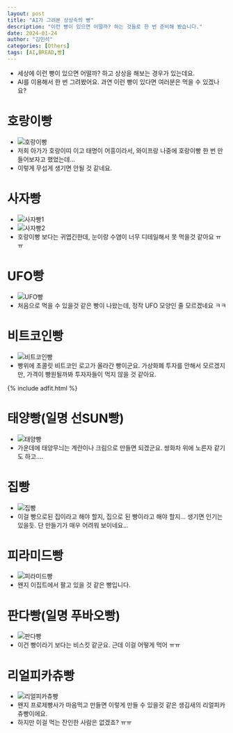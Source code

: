 ```yaml
---
layout: post
title: "AI가 그려본 상상속의 빵"
description: "이런 빵이 있으면 어떨까? 하는 것들로 한 번 준비해 봤습니다."
date: 2024-01-24
author: "김민석"
categories: [Others]
tags: [AI,BREAD,빵]
---
```

- 세상에 이런 빵이 있으면 어떨까? 하고 상상을 해보는 경우가 있는데요.
- AI를 이용해서 한 번 그려봤어요. 과연 이런 빵이 있다면 여러분은 먹을 수 있겠나요?

# 호랑이빵
-  ![호랑이빵](https://reddol18.github.io/dev5min/images/20240124/00456-103030603.png)
- 저희 아가가 호랑이띠 이고 태명이 어흥이라서, 와이프랑 나중에 호랑이빵 한 번 만들어보자고 했었는데...
- 이렇게 무섭게 생기면 안될 것 같네요.

# 사자빵
- ![사자빵1](https://reddol18.github.io/dev5min/images/20240124/00470-1485842637.png)
- ![사자빵2](https://reddol18.github.io/dev5min/images/20240124/00467-1485842634.png)
- 호랑이빵 보다는 귀엽긴한데, 눈이랑 수염이 너무 디테일해서 못 먹을것 같아요 ㅠㅠ

# UFO빵
- ![UFO빵](https://reddol18.github.io/dev5min/images/20240124/00388-351592839.png)
- 처음으로 먹을 수 있을것 같은 빵이 나왔는데, 정작 UFO 모양인 줄 모르겠네요 ㅋㅋ

# 비트코인빵
- ![비트코인빵](https://reddol18.github.io/dev5min/images/20240124/00383-2783758816.png)
- 빵위에 초콜릿 비트코인 로고가 올라간 빵이군요. 가상화폐 투자를 안해서 모르겠지만, 가격이 빵원될까봐 투자자들이 먹지 않을 것 같아요.  

{% include adfit.html %}

# 태양빵(일명 선SUN빵)
- ![태양빵](https://reddol18.github.io/dev5min/images/20240124/00516-3728066098.png)
- 가운데에 태양무늬는 계란이나 크림으로 만들면 되겠군요. 쌍화차 위에 노른자 같기도 하고....

# 집빵
- ![집빵](https://reddol18.github.io/dev5min/images/20240124/00569-617925845.png)
- 이걸 빵으로된 집이라고 해야 할지, 집으로 된 빵이라고 해야 할지... 생기면 인기는 있을듯. 단 만들기가 매우 어려워 보이네요...

# 피라미드빵
- ![피라미드빵](https://reddol18.github.io/dev5min/images/20240124/00521-1760455772.png)
- 왠지 이집트에서 팔고 있을 것 같은 빵입니다.

# 판다빵(일명 푸바오빵)
- ![판다빵](https://reddol18.github.io/dev5min/images/20240124/00232-2365068014.png)
- 이건 빵이라기 보다는 비스킷 같군요. 근데 이걸 어떻게 먹어 ㅠㅠ

# 리얼피카츄빵
- ![리얼피카츄빵](https://reddol18.github.io/dev5min/images/20240124/00479-1701200613.png)
- 왠지 프로제빵사가 마음먹고 만들면 이렇게 만들 수 있을것 같은 생김새의 리얼피카츄빵이에요.
- 하지만 이걸 먹는 잔인한 사람은 없겠죠? ㅠㅠ

